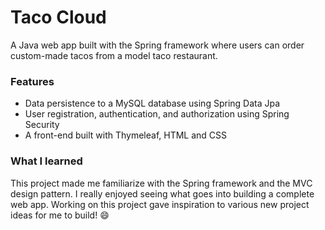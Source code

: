 # Taco Cloud
A Java web app built with the Spring framework where users can order custom-made tacos from a model taco restaurant.

### Features
- Data persistence to a MySQL database using Spring Data Jpa
- User registration, authentication, and authorization using Spring Security
- A front-end built with Thymeleaf, HTML and CSS

### What I learned
This project made me familiarize with the Spring framework and the MVC design pattern. I really enjoyed seeing what goes into building a complete web app. Working on this project gave inspiration to various new project ideas for me to build! 😄
